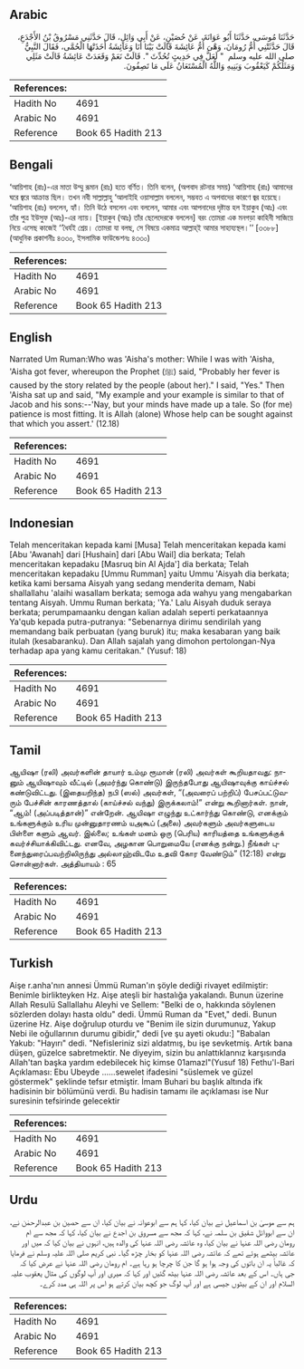 ## Arabic


<div dir="rtl" lang="ar" style={{fontSize:'larger',backgroundColor:'#f8f9fa',padding:20}}>
حَدَّثَنَا مُوسَى، حَدَّثَنَا أَبُو عَوَانَةَ، عَنْ حُصَيْنٍ، عَنْ أَبِي وَائِلٍ، قَالَ حَدَّثَنِي مَسْرُوقُ بْنُ الأَجْدَعِ، قَالَ حَدَّثَتْنِي أُمُّ رُومَانَ، وَهْىَ أُمُّ عَائِشَةَ قَالَتْ بَيْنَا أَنَا وَعَائِشَةُ أَخَذَتْهَا الْحُمَّى، فَقَالَ النَّبِيُّ صلى الله عليه وسلم ‏ "‏ لَعَلَّ فِي حَدِيثٍ تُحُدِّثَ ‏"‏‏.‏ قَالَتْ نَعَمْ وَقَعَدَتْ عَائِشَةُ قَالَتْ مَثَلِي وَمَثَلُكُمْ كَيَعْقُوبَ وَبَنِيهِ وَاللَّهُ الْمُسْتَعَانُ عَلَى مَا تَصِفُونَ‏.‏
</div>
<div style={{backgroundColor:'#f8f9fa',padding:20, marginBottom: 10}}><table> <thead> <tr> <th>References:</th> <th></th> </tr> </thead> <tbody><tr><td>Hadith No</td><td>4691</td></tr><tr><td>Arabic No</td><td>4691</td></tr><tr><td>Reference</td><td>Book 65 Hadith 213</td></tr></tbody></table></div>

## Bengali


<div dir="ltr" lang="bn" style={{fontSize:'larger',backgroundColor:'#f8f9fa',padding:20}}>
‘আয়িশাহ (রাঃ)-এর মাতা উম্মু রূমান (রাঃ) হতে বর্ণিত। তিনি বলেন, (অপবাদ রটনার সময়) ‘আয়িশাহ (রাঃ) আমাদের ঘরে জ্বরে আক্রান্ত ছিল। তখন নবী সাল্লাল্লাহু ‘আলাইহি ওয়াসাল্লাম বললেন, সম্ভবত এ অপবাদের কারণে জ্বর হয়েছে। ‘আয়িশাহ (রাঃ) বললেন, হ্যাঁ। তিনি উঠে বসলেন এবং বললেন, আমার এবং আপনাদের দৃষ্টান্ত হল ইয়াকুব (আঃ) এবং তাঁর পুত্র ইউসুফ (আঃ)-এর ন্যায়। [ইয়াকুব (আঃ) তাঁর ছেলেদেরকে বললেন] বরং তোমরা এক মনগড়া কাহিনী সাজিয়ে নিয়ে এসেছ কাজেই ‘‘ধৈর্যই শ্রেয়। তোমরা যা বলছ, সে বিষয়ে একমাত্র আল্লাহ্ই আমার সাহায্যস্থল।’’ [৩৩৮৮] (আধুনিক প্রকাশনীঃ ৪৩৩০, ইসলামিক ফাউন্ডেশনঃ ৪৩৩০)
</div>
<div style={{backgroundColor:'#f8f9fa',padding:20, marginBottom: 10}}><table> <thead> <tr> <th>References:</th> <th></th> </tr> </thead> <tbody><tr><td>Hadith No</td><td>4691</td></tr><tr><td>Arabic No</td><td>4691</td></tr><tr><td>Reference</td><td>Book 65 Hadith 213</td></tr></tbody></table></div>

## English


<div dir="ltr" lang="en" style={{fontSize:'larger',backgroundColor:'#f8f9fa',padding:20}}>
Narrated Um Ruman:Who was 'Aisha's mother: While I was with 'Aisha, 'Aisha got fever, whereupon the Prophet (ﷺ) said, "Probably her fever is caused by the story related by the people (about her)." I said, "Yes." Then 'Aisha sat up and said, "My example and your example is similar to that of Jacob and his sons:--'Nay, but your minds have made up a tale. So (for me) patience is most fitting. It is Allah (alone) Whose help can be sought against that which you assert.' (12.18)
</div>
<div style={{backgroundColor:'#f8f9fa',padding:20, marginBottom: 10}}><table> <thead> <tr> <th>References:</th> <th></th> </tr> </thead> <tbody><tr><td>Hadith No</td><td>4691</td></tr><tr><td>Arabic No</td><td>4691</td></tr><tr><td>Reference</td><td>Book 65 Hadith 213</td></tr></tbody></table></div>

## Indonesian


<div dir="ltr" lang="id" style={{fontSize:'larger',backgroundColor:'#f8f9fa',padding:20}}>
Telah menceritakan kepada kami [Musa] Telah menceritakan kepada kami [Abu 'Awanah] dari [Hushain] dari [Abu Wail] dia berkata; Telah menceritakan kepadaku [Masruq bin Al Ajda'] dia berkata; Telah menceritakan kepadaku [Ummu Rumman] yaitu Ummu 'Aisyah dia berkata; ketika kami bersama Aisyah yang sedang menderita demam, Nabi shallallahu 'alaihi wasallam berkata; semoga ada wahyu yang mengabarkan tentang Aisyah. Ummu Ruman berkata; 'Ya.' Lalu Aisyah duduk seraya berkata; perumpamaanku dengan kalian adalah seperti perkataannya Ya'qub kepada putra-putranya: "Sebenarnya dirimu sendirilah yang memandang baik perbuatan (yang buruk) itu; maka kesabaran yang baik itulah (kesabaranku). Dan Allah sajalah yang dimohon pertolongan-Nya terhadap apa yang kamu ceritakan." (Yusuf: 18)
</div>
<div style={{backgroundColor:'#f8f9fa',padding:20, marginBottom: 10}}><table> <thead> <tr> <th>References:</th> <th></th> </tr> </thead> <tbody><tr><td>Hadith No</td><td>4691</td></tr><tr><td>Arabic No</td><td>4691</td></tr><tr><td>Reference</td><td>Book 65 Hadith 213</td></tr></tbody></table></div>

## Tamil


<div dir="ltr" lang="ta" style={{fontSize:'larger',backgroundColor:'#f8f9fa',padding:20}}>
ஆயிஷா (ரலி) அவர்களின் தாயார் உம்மு ரூமான் (ரலி) அவர்கள் கூறியதாவது: நானும் ஆயிஷாவும் வீட்டில் (அமர்ந்து கொண்டு) இருந்தபோது ஆயிஷாவுக்கு காய்ச்சல் கண்டுவிட்டது. (இதையறிந்த) நபி (ஸல்) அவர்கள், “(அவரைப் பற்றிப்) பேசப்பட்டுவரும் பேச்சின் காரணத்தால் (காய்ச்சல் வந்து) இருக்கலாம்!” என்று கூறினார்கள். நான், “ஆம்! (அப்படித்தான்)” என்றேன். ஆயிஷா எழுந்து உட்கார்ந்து கொண்டு, எனக்கும் உங்களுக்கும் உரிய முன்னுதாரணம் யஅகூப் (அலை) அவர்களும் அவர்களுடைய பிள்ளை களும் ஆவர். இல்லை; உங்கள் மனம் ஒரு (பெரிய) காரியத்தை உங்களுக்குக் கவர்ச்சியாக்கிவிட்டது. எனவே, அழகான பொறுமையே (எனக்கு நன்று.) நீங்கள் புனைந்துரைப்பவற்றிலிருந்து அல்லாஹ்விடமே உதவி கோர வேண்டும்” (12:18) என்று சொன்னார்கள். அத்தியாயம் : 65
</div>
<div style={{backgroundColor:'#f8f9fa',padding:20, marginBottom: 10}}><table> <thead> <tr> <th>References:</th> <th></th> </tr> </thead> <tbody><tr><td>Hadith No</td><td>4691</td></tr><tr><td>Arabic No</td><td>4691</td></tr><tr><td>Reference</td><td>Book 65 Hadith 213</td></tr></tbody></table></div>

## Turkish


<div dir="ltr" lang="tr" style={{fontSize:'larger',backgroundColor:'#f8f9fa',padding:20}}>
Aişe r.anha'nın annesi Ümmü Ruman'ın şöyle dediği rivayet edilmiştir: Benimle birlikteyken Hz. Aişe ateşli bir hastalığa yakalandı. Bunun üzerine Allah Resulü Sallallahu Aleyhi ve Sellem: "Belki de o, hakkında söylenen sözlerden dolayı hasta oldu" dedi. Ümmü Ruman da "Evet," dedi. Bunun üzerine Hz. Aişe doğrulup oturdu ve "Benim ile sizin durumunuz, Yakup Nebi ile oğullarının durumu gibidir," dedi [ve şu ayeti okudu:] "Babalan Yakub: "Hayırı" dedi. "Nefisleriniz sizi aldatmış, bu işe sevketmiş. Artık bana düşen, güzelce sabretmektir. Ne diyeyim, sizin bu anlattıklannız karşısında Allah'tan başka yardım edebilecek hiç kimse 01amazl"(Yusuf 18) Fethu'l-Bari Açıklaması: Ebu Ubeyde ......sewelet ifadesini "süslemek ve güzel göstermek" şeklinde tefsır etmiştir. İmam Buhari bu başlık altında ifk hadisinin bir bölümünü verdi. Bu hadisin tamamı ile açıklaması ise Nur suresinin tefsirinde gelecektir
</div>
<div style={{backgroundColor:'#f8f9fa',padding:20, marginBottom: 10}}><table> <thead> <tr> <th>References:</th> <th></th> </tr> </thead> <tbody><tr><td>Hadith No</td><td>4691</td></tr><tr><td>Arabic No</td><td>4691</td></tr><tr><td>Reference</td><td>Book 65 Hadith 213</td></tr></tbody></table></div>

## Urdu


<div dir="rtl" lang="ur" style={{fontSize:'larger',backgroundColor:'#f8f9fa',padding:20}}>
ہم سے موسیٰ بن اسماعیل نے بیان کیا، کہا ہم سے ابوعوانہ نے بیان کیا، ان سے حصین بن عبدالرحمٰن نے، ان سے ابووائل شقیق بن سلمہ نے، کہا کہ مجھ سے مسروق بن اجدع نے بیان کیا، کہا کہ مجھ سے ام رومان رضی اللہ عنہا نے بیان کیا، وہ عائشہ رضی اللہ عنہا کی والدہ ہیں، انہوں نے بیان کیا کہ میں اور عائشہ بیٹھے ہوئے تھے کہ عائشہ رضی اللہ عنہا کو بخار چڑھ گیا۔ نبی کریم صلی اللہ علیہ وسلم نے فرمایا کہ غالباً یہ ان باتوں کی وجہ ہوا ہو گا جن کا چرچا ہو رہا ہے۔ ام رومان رضی اللہ عنہا نے عرض کیا کہ جی ہاں۔ اس کے بعد عائشہ رضی اللہ عنہا بیٹھ گئیں اور کہا کہ میری اور آپ لوگوں کی مثال یعقوب علیہ السلام اور ان کے بیٹوں جیسی ہے اور آپ لوگ جو کچھ بیان کرتے ہو اس پر اللہ ہی مدد کرے۔
</div>
<div style={{backgroundColor:'#f8f9fa',padding:20, marginBottom: 10}}><table> <thead> <tr> <th>References:</th> <th></th> </tr> </thead> <tbody><tr><td>Hadith No</td><td>4691</td></tr><tr><td>Arabic No</td><td>4691</td></tr><tr><td>Reference</td><td>Book 65 Hadith 213</td></tr></tbody></table></div>